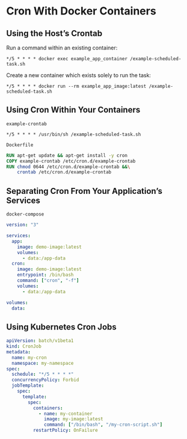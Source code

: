 # Cron With Docker Containers

## Using the Host’s Crontab

Run a command within an existing container:

```
*/5 * * * * docker exec example_app_container /example-scheduled-task.sh
```

Create a new container which exists solely to run the task:

```
*/5 * * * * docker run --rm example_app_image:latest /example-scheduled-task.sh
```

## Using Cron Within Your Containers

`example-crontab`

```
*/5 * * * * /usr/bin/sh /example-scheduled-task.sh
```

`Dockerfile`

```dockerfile
RUN apt-get update && apt-get install -y cron
COPY example-crontab /etc/cron.d/example-crontab
RUN chmod 0644 /etc/cron.d/example-crontab &&\
    crontab /etc/cron.d/example-crontab
```

## Separating Cron From Your Application’s Services

`docker-compose`

```yaml
version: "3"

services:
  app:
    image: demo-image:latest
    volumes:
      - data:/app-data
  cron:
    image: demo-image:latest
    entrypoint: /bin/bash
    command: ["cron", "-f"]
    volumes:
      - data:/app-data

volumes:
  data:
```

## Using Kubernetes Cron Jobs

```yaml
apiVersion: batch/v1beta1
kind: CronJob
metadata:
  name: my-cron
  namespace: my-namespace
spec:
  schedule: "*/5 * * * *"
  concurrencyPolicy: Forbid
  jobTemplate:
    spec:
      template:
        spec:
          containers:
            - name: my-container
              image: my-image:latest
              command: ["/bin/bash", "/my-cron-script.sh"]
          restartPolicy: OnFailure
```
